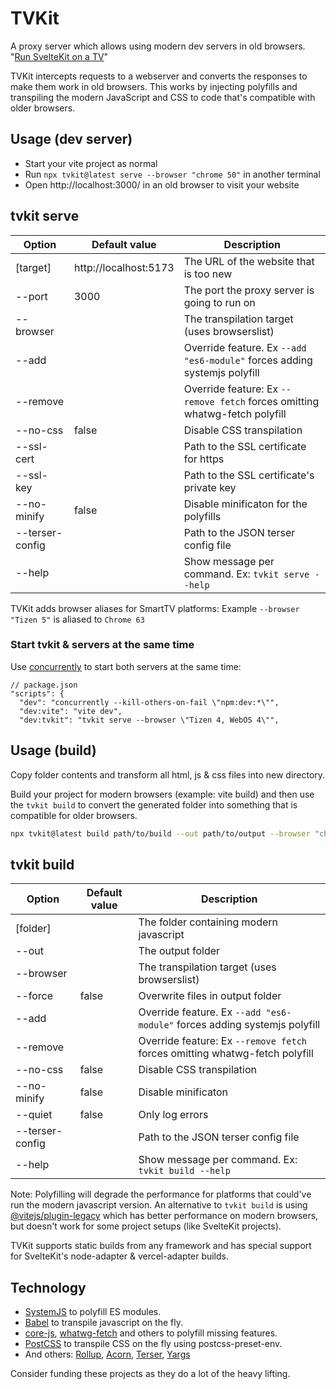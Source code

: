 # TVKit

A proxy server which allows using modern dev servers in old browsers.
"[Run SvelteKit on a TV](docs/sveltekit.md)"

TVKit intercepts requests to a webserver and converts the responses to make them work in old browsers. This works by injecting polyfills and transpiling the modern JavaScript and CSS to code that's compatible with older browsers.

## Usage (dev server)

- Start your vite project as normal
- Run `npx tvkit@latest serve --browser "chrome 50"` in another terminal
- Open http://localhost:3000/ in an old browser to visit your website

## tvkit serve

| Option         | Default value         | Description                                                                 |
| -------------- | --------------------- | --------------------------------------------------------------------------- |
| [target]       | http://localhost:5173 | The URL of the website that is too new                                      |
| --port         | 3000                  | The port the proxy server is going to run on                                |
| --browser      |                       | The transpilation target (uses browserslist)                                |
| --add          |                       | Override feature. Ex `--add "es6-module"` forces adding systemjs polyfill   |
| --remove       |                       | Override feature: Ex `--remove fetch` forces omitting whatwg-fetch polyfill |
| --no-css       | false                 | Disable CSS transpilation                                                   |
| --ssl-cert     |                       | Path to the SSL certificate for https                                       |
| --ssl-key      |                       | Path to the SSL certificate's private key                                   |
| --no-minify    | false                 | Disable minificaton for the polyfills                                       |
| --terser-config|                       | Path to the JSON terser config file                                         |
| --help         |                       | Show message per command. Ex: `tvkit serve --help`                          |

TVKit adds browser aliases for SmartTV platforms:
Example `--browser "Tizen 5"` is aliased to `Chrome 63`

### Start tvkit & servers at the same time

Use [concurrently](https://github.com/open-cli-tools/concurrently) to start both servers at the same time:

```json5
// package.json
"scripts": {
  "dev": "concurrently --kill-others-on-fail \"npm:dev:*\"",
  "dev:vite": "vite dev",
  "dev:tvkit": "tvkit serve --browser \"Tizen 4, WebOS 4\"",
```

## Usage (build)

Copy folder contents and transform all html, js & css files into new directory.

Build your project for modern browsers (example: vite build) and then use the `tvkit build` to convert the generated folder into something that is compatible for older browsers.

```sh
npx tvkit@latest build path/to/build --out path/to/output --browser "chrome 50"
```

## tvkit build

| Option           | Default value | Description                                                                 |
|------------------| ------------- | --------------------------------------------------------------------------- |
| [folder]         |               | The folder containing modern javascript                                     |
| --out            |               | The output folder                                                           |
| --browser        |               | The transpilation target (uses browserslist)                                |
| --force          | false         | Overwrite files in output folder                                            |
| --add            |               | Override feature. Ex `--add "es6-module"` forces adding systemjs polyfill   |
| --remove         |               | Override feature: Ex `--remove fetch` forces omitting whatwg-fetch polyfill |
| --no-css         | false         | Disable CSS transpilation                                                   |
| --no-minify      | false         | Disable minificaton                                                         |
| --quiet          | false         | Only log errors                                                             |
| --terser-config  |               | Path to the JSON terser config file                                         |
| --help           |               | Show message per command. Ex: `tvkit build --help`                          |

Note: Polyfilling will degrade the performance for platforms that could've run the modern javascript version.
An alternative to `tvkit build` is using [@vitejs/plugin-legacy](https://www.npmjs.com/package/@vitejs/plugin-legacy) which has better performance on modern browsers, but doesn't work for some project setups (like SvelteKit projects).

TVKit supports static builds from any framework and has special support for SvelteKit's node-adapter & vercel-adapter builds.

## Technology

- [SystemJS](https://github.com/systemjs/systemjs) to polyfill ES modules.
- [Babel](https://babel.dev/) to transpile javascript on the fly.
- [core-js](https://github.com/zloirock/core-js), [whatwg-fetch](https://github.com/whatwg/fetch) and others to polyfill missing features.
- [PostCSS](https://postcss.org/) to transpile CSS on the fly using postcss-preset-env.
- And others: [Rollup](https://rollupjs.org/), [Acorn](https://github.com/acornjs/acorn), [Terser](https://terser.org/), [Yargs](http://yargs.js.org/)

Consider funding these projects as they do a lot of the heavy lifting.
